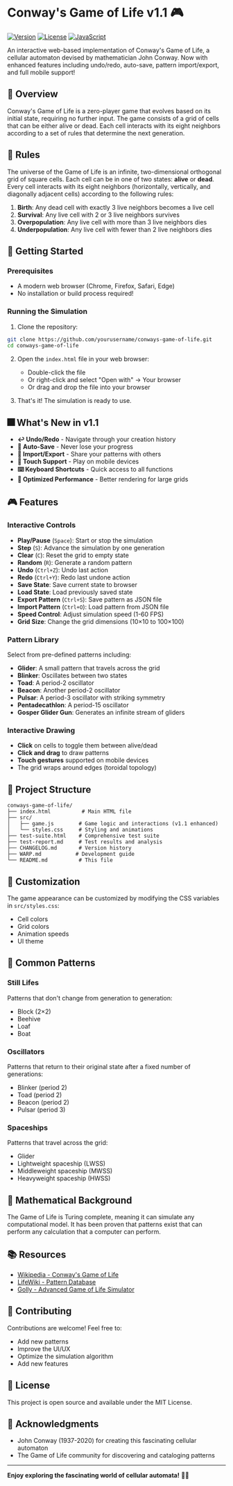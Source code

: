 # Conway's Game of Life v1.1 🎮

[![Version](https://img.shields.io/badge/version-1.1.0-blue.svg)](CHANGELOG.md)
[![License](https://img.shields.io/badge/license-MIT-green.svg)](LICENSE)
[![JavaScript](https://img.shields.io/badge/JavaScript-ES6+-yellow.svg)](https://www.javascript.com/)

An interactive web-based implementation of Conway's Game of Life, a cellular automaton devised by mathematician John Conway. Now with enhanced features including undo/redo, auto-save, pattern import/export, and full mobile support!

## 🎯 Overview

Conway's Game of Life is a zero-player game that evolves based on its initial state, requiring no further input. The game consists of a grid of cells that can be either alive or dead. Each cell interacts with its eight neighbors according to a set of rules that determine the next generation.

## 📜 Rules

The universe of the Game of Life is an infinite, two-dimensional orthogonal grid of square cells. Each cell can be in one of two states: **alive** or **dead**. Every cell interacts with its eight neighbors (horizontally, vertically, and diagonally adjacent cells) according to the following rules:

1. **Birth**: Any dead cell with exactly 3 live neighbors becomes a live cell
2. **Survival**: Any live cell with 2 or 3 live neighbors survives
3. **Overpopulation**: Any live cell with more than 3 live neighbors dies
4. **Underpopulation**: Any live cell with fewer than 2 live neighbors dies

## 🚀 Getting Started

### Prerequisites

- A modern web browser (Chrome, Firefox, Safari, Edge)
- No installation or build process required!

### Running the Simulation

1. Clone the repository:
```bash
git clone https://github.com/yourusername/conways-game-of-life.git
cd conways-game-of-life
```

2. Open the `index.html` file in your web browser:
   - Double-click the file
   - Or right-click and select "Open with" → Your browser
   - Or drag and drop the file into your browser

3. That's it! The simulation is ready to use.

## 🎆 What's New in v1.1

- **↩️ Undo/Redo** - Navigate through your creation history
- **💾 Auto-Save** - Never lose your progress
- **📁 Import/Export** - Share your patterns with others
- **📱 Touch Support** - Play on mobile devices
- **⌨️ Keyboard Shortcuts** - Quick access to all functions
- **🚀 Optimized Performance** - Better rendering for large grids

## 🎮 Features

### Interactive Controls

- **Play/Pause** (`Space`): Start or stop the simulation
- **Step** (`S`): Advance the simulation by one generation
- **Clear** (`C`): Reset the grid to empty state
- **Random** (`R`): Generate a random pattern
- **Undo** (`Ctrl+Z`): Undo last action
- **Redo** (`Ctrl+Y`): Redo last undone action
- **Save State**: Save current state to browser
- **Load State**: Load previously saved state
- **Export Pattern** (`Ctrl+S`): Save pattern as JSON file
- **Import Pattern** (`Ctrl+O`): Load pattern from JSON file
- **Speed Control**: Adjust simulation speed (1-60 FPS)
- **Grid Size**: Change the grid dimensions (10×10 to 100×100)

### Pattern Library

Select from pre-defined patterns including:
- **Glider**: A small pattern that travels across the grid
- **Blinker**: Oscillates between two states
- **Toad**: A period-2 oscillator
- **Beacon**: Another period-2 oscillator
- **Pulsar**: A period-3 oscillator with striking symmetry
- **Pentadecathlon**: A period-15 oscillator
- **Gosper Glider Gun**: Generates an infinite stream of gliders

### Interactive Drawing

- **Click** on cells to toggle them between alive/dead
- **Click and drag** to draw patterns
- **Touch gestures** supported on mobile devices
- The grid wraps around edges (toroidal topology)

## 📁 Project Structure

```
conways-game-of-life/
├── index.html          # Main HTML file
├── src/
│   ├── game.js        # Game logic and interactions (v1.1 enhanced)
│   └── styles.css     # Styling and animations
├── test-suite.html    # Comprehensive test suite
├── test-report.md     # Test results and analysis
├── CHANGELOG.md       # Version history
├── WARP.md           # Development guide
└── README.md          # This file
```

## 🎨 Customization

The game appearance can be customized by modifying the CSS variables in `src/styles.css`:

- Cell colors
- Grid colors
- Animation speeds
- UI theme

## 🧪 Common Patterns

### Still Lifes
Patterns that don't change from generation to generation:
- Block (2×2)
- Beehive
- Loaf
- Boat

### Oscillators
Patterns that return to their original state after a fixed number of generations:
- Blinker (period 2)
- Toad (period 2)
- Beacon (period 2)
- Pulsar (period 3)

### Spaceships
Patterns that travel across the grid:
- Glider
- Lightweight spaceship (LWSS)
- Middleweight spaceship (MWSS)
- Heavyweight spaceship (HWSS)

## 🔬 Mathematical Background

The Game of Life is Turing complete, meaning it can simulate any computational model. It has been proven that patterns exist that can perform any calculation that a computer can perform.

## 📚 Resources

- [Wikipedia - Conway's Game of Life](https://en.wikipedia.org/wiki/Conway%27s_Game_of_Life)
- [LifeWiki - Pattern Database](https://conwaylife.com/wiki/Main_Page)
- [Golly - Advanced Game of Life Simulator](http://golly.sourceforge.net/)

## 🤝 Contributing

Contributions are welcome! Feel free to:
- Add new patterns
- Improve the UI/UX
- Optimize the simulation algorithm
- Add new features

## 📄 License

This project is open source and available under the MIT License.

## 🙏 Acknowledgments

- John Conway (1937-2020) for creating this fascinating cellular automaton
- The Game of Life community for discovering and cataloging patterns

---

**Enjoy exploring the fascinating world of cellular automata!** 🦠✨
